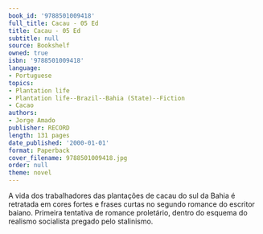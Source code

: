 ```yaml
---
book_id: '9788501009418'
full_title: Cacau - 05 Ed
title: Cacau - 05 Ed
subtitle: null
source: Bookshelf
owned: true
isbn: '9788501009418'
language:
- Portuguese
topics:
- Plantation life
- Plantation life--Brazil--Bahia (State)--Fiction
- Cacao
authors:
- Jorge Amado
publisher: RECORD
length: 131 pages
date_published: '2000-01-01'
format: Paperback
cover_filename: 9788501009418.jpg
order: null
theme: novel
---
```

A vida dos trabalhadores das plantações de cacau do sul da Bahia é retratada em cores fortes e frases curtas no segundo romance do escritor baiano. Primeira tentativa de romance proletário, dentro do esquema do realismo socialista pregado pelo stalinismo.
